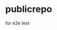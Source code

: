 # publicrepo
for e2e test






















































































































































































































































































































































































































































































































































































































































































































































































































































































































































































































































































































































































































































































































































































































































































































































































































































































































































































































































































































































































































































































































































































































































































































































































































































































































































































































































































































































































































































































































































































































































































































































































































































































































































































































































































































































































































































































































































































































































































































































































































































































































































































































































































































































































































































































































































































































































































































































